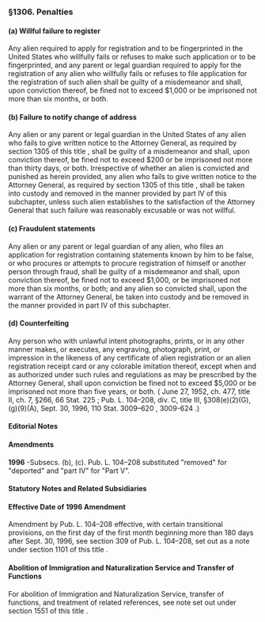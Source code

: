 <!--
url: https://uscode.house.gov/view.xhtml?req=granuleid:USC-prelim-title8-section1306&num=0&edition=prelim
date_accessed: 2024-07-28 23:45:40
-->
### §1306\. Penalties
#### (a) Willful failure to register
 Any alien required to apply for registration and to be fingerprinted in the United States who willfully fails or refuses to make such application or to be fingerprinted, and any parent or legal guardian required to apply for the registration of any alien who willfully fails or refuses to file application for the registration of such alien shall be guilty of a misdemeanor and shall, upon conviction thereof, be fined not to exceed $1,000 or be imprisoned not more than six months, or both.
#### (b) Failure to notify change of address
 Any alien or any parent or legal guardian in the United States of any alien who fails to give written notice to the Attorney General, as required by
 section 1305 of this title
 , shall be guilty of a misdemeanor and shall, upon conviction thereof, be fined not to exceed $200 or be imprisoned not more than thirty days, or both. Irrespective of whether an alien is convicted and punished as herein provided, any alien who fails to give written notice to the Attorney General, as required by
 section 1305 of this title
 , shall be taken into custody and removed in the manner provided by part IV of this subchapter, unless such alien establishes to the satisfaction of the Attorney General that such failure was reasonably excusable or was not willful.
#### (c) Fraudulent statements
 Any alien or any parent or legal guardian of any alien, who files an application for registration containing statements known by him to be false, or who procures or attempts to procure registration of himself or another person through fraud, shall be guilty of a misdemeanor and shall, upon conviction thereof, be fined not to exceed $1,000, or be imprisoned not more than six months, or both; and any alien so convicted shall, upon the warrant of the Attorney General, be taken into custody and be removed in the manner provided in part IV of this subchapter.
#### (d) Counterfeiting
 Any person who with unlawful intent photographs, prints, or in any other manner makes, or executes, any engraving, photograph, print, or impression in the likeness of any certificate of alien registration or an alien registration receipt card or any colorable imitation thereof, except when and as authorized under such rules and regulations as may be prescribed by the Attorney General, shall upon conviction be fined not to exceed $5,000 or be imprisoned not more than five years, or both.
 (
 June 27, 1952, ch. 477, title II, ch. 7, §266,
 66 Stat. 225
 ;
 Pub. L. 104–208,
 div. C, title III, §308(e)(2\)(G), (g)(9\)(A), Sept. 30, 1996,
 110 Stat. 3009–620
 ,
 3009\-624 
 .)
#### **Editorial Notes**
#### Amendments
**1996** 
 \-Subsecs. (b), (c).
 Pub. L. 104–208
 substituted "removed" for "deported" and "part IV" for "Part V".
#### **Statutory Notes and Related Subsidiaries**
#### Effective Date of 1996 Amendment
 Amendment by
 Pub. L. 104–208
 effective, with certain transitional provisions, on the first day of the first month beginning more than 180 days after Sept. 30, 1996, see section 309 of
 Pub. L. 104–208,
 set out as a note under
 section 1101 of this title
 .
#### Abolition of Immigration and Naturalization Service and Transfer of Functions
 For abolition of Immigration and Naturalization Service, transfer of functions, and treatment of related references, see note set out under
 section 1551 of this title
 .
